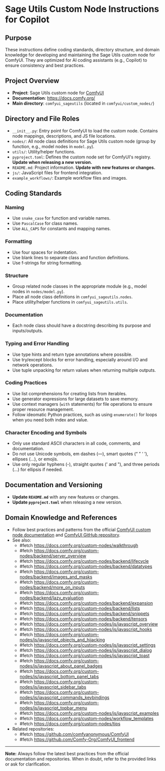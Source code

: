 # Sage Utils Custom Node Instructions for Copilot

## Purpose
These instructions define coding standards, directory structure, and domain knowledge for developing and maintaining the Sage Utils custom node for ComfyUI. They are optimized for AI coding assistants (e.g., Copilot) to ensure consistency and best practices.

## Project Overview
- **Project**: Sage Utils custom node for [ComfyUI](https://github.com/comfyanonymous/ComfyUI)
- **Documentation**: https://docs.comfy.org/
- **Main directory**: `comfyui_sageutils` (located in `comfyui/custom_nodes/`)

## Directory and File Roles
- `__init__.py`: Entry point for ComfyUI to load the custom node. Contains node mappings, descriptions, and JS file locations.
- `nodes/`: All node class definitions for Sage Utils custom node (group by function, e.g., model nodes in `model.py`).
- `utils/`: Utility/helper functions.
- `pyproject.toml`: Defines the custom node set for ComfyUI's registry. **Update when releasing a new version.**
- `README.md`: Project information. **Update with new features or changes.**
- `js/`: JavaScript files for frontend integration.
- `example_workflows/`: Example workflow files and images.

## Coding Standards
### Naming
- Use `snake_case` for function and variable names.
- Use `PascalCase` for class names.
- Use `ALL_CAPS` for constants and mapping names.

### Formatting
- Use four spaces for indentation.
- Use blank lines to separate class and function definitions.
- Use f-strings for string formatting.

### Structure
- Group related node classes in the appropriate module (e.g., model nodes in `nodes/model.py`).
- Place all node class definitions in `comfyui_sageutils.nodes`.
- Place utility/helper functions in `comfyui_sageutils.utils`.

### Documentation
- Each node class should have a docstring describing its purpose and inputs/outputs.

### Typing and Error Handling
- Use type hints and return type annotations where possible.
- Use try/except blocks for error handling, especially around I/O and network operations.
- Use tuple unpacking for return values when returning multiple outputs.

### Coding Practices
- Use list comprehensions for creating lists from iterables.
- Use generator expressions for large datasets to save memory.
- Use context managers (`with` statements) for file operations to ensure proper resource management.
- Follow ideomatic Python practices, such as using `enumerate()` for loops when you need both index and value.

### Character Encoding and Symbols
- Only use standard ASCII characters in all code, comments, and documentation.
- Do not use Unicode symbols, em dashes (—), smart quotes (“ ” ‘ ’), ellipses (…), or emojis.
- Use only regular hyphens (-), straight quotes (' and "), and three periods (...) for ellipsis if needed.

## Documentation and Versioning
- **Update `README.md`** with any new features or changes.
- **Update `pyproject.toml`** when releasing a new version.

## Domain Knowledge and References
- Follow best practices and patterns from the official [ComfyUI custom node documentation](https://docs.comfy.org/custom-nodes/overview) and [ComfyUI GitHub repository](https://github.com/comfyanonymous/ComfyUI).
- See also:
    - #fetch https://docs.comfy.org/custom-nodes/walkthrough
    - #fetch https://docs.comfy.org/custom-nodes/backend/server_overview
    - #fetch https://docs.comfy.org/custom-nodes/backend/lifecycle
    - #fetch https://docs.comfy.org/custom-nodes/backend/datatypes
    - #fetch https://docs.comfy.org/custom-nodes/backend/images_and_masks
    - #fetch https://docs.comfy.org/custom-nodes/backend/more_on_inputs
    - #fetch https://docs.comfy.org/custom-nodes/backend/lazy_evaluation
    - #fetch https://docs.comfy.org/custom-nodes/backend/expansion
    - #fetch https://docs.comfy.org/custom-nodes/backend/lists
    - #fetch https://docs.comfy.org/custom-nodes/backend/snippets
    - #fetch https://docs.comfy.org/custom-nodes/backend/tensors
    - #fetch https://docs.comfy.org/custom-nodes/js/javascript_overview
    - #fetch https://docs.comfy.org/custom-nodes/js/javascript_hooks
    - #fetch https://docs.comfy.org/custom-nodes/js/javascript_objects_and_hijacking
    - #fetch https://docs.comfy.org/custom-nodes/js/javascript_settings
    - #fetch https://docs.comfy.org/custom-nodes/js/javascript_dialog
    - #fetch https://docs.comfy.org/custom-nodes/js/javascript_toast
    - #fetch https://docs.comfy.org/custom-nodes/js/javascript_about_panel_badges
    - #fetch https://docs.comfy.org/custom-nodes/js/javascript_bottom_panel_tabs
    - #fetch https://docs.comfy.org/custom-nodes/js/javascript_sidebar_tabs
    - #fetch https://docs.comfy.org/custom-nodes/js/javascript_commands_keybindings
    - #fetch https://docs.comfy.org/custom-nodes/js/javascript_topbar_menu
    - #fetch https://docs.comfy.org/custom-nodes/js/javascript_examples
    - #fetch https://docs.comfy.org/custom-nodes/workflow_templates
    - #fetch https://docs.comfy.org/custom-nodes/tips
- Related repositories:
    - #fetch https://github.com/comfyanonymous/ComfyUI
    - #fetch https://github.com/Comfy-Org/ComfyUI_frontend

---
**Note:** Always follow the latest best practices from the official documentation and repositories. When in doubt, refer to the provided links or ask for clarification.